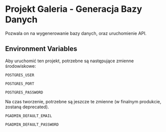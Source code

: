 
# Projekt Galeria - Generacja Bazy Danych

Pozwala on na wygenerowanie bazy danych, oraz uruchomienie API.





## Environment Variables

Aby uruchomić ten projekt, potrzebne są następujące zmienne środowiskowe:

`POSTGRES_USER`

`POSTGRES_PORT`

`POSTGRES_PASSWORD`

Na czas tworzenie, potrzebne są jeszcze te zmienne (w finalnym produkcie, zostaną deprecated).

`PGADMIN_DEFAULT_EMAIL`

`PGADMIN_DEFAULT_PASSWORD`
